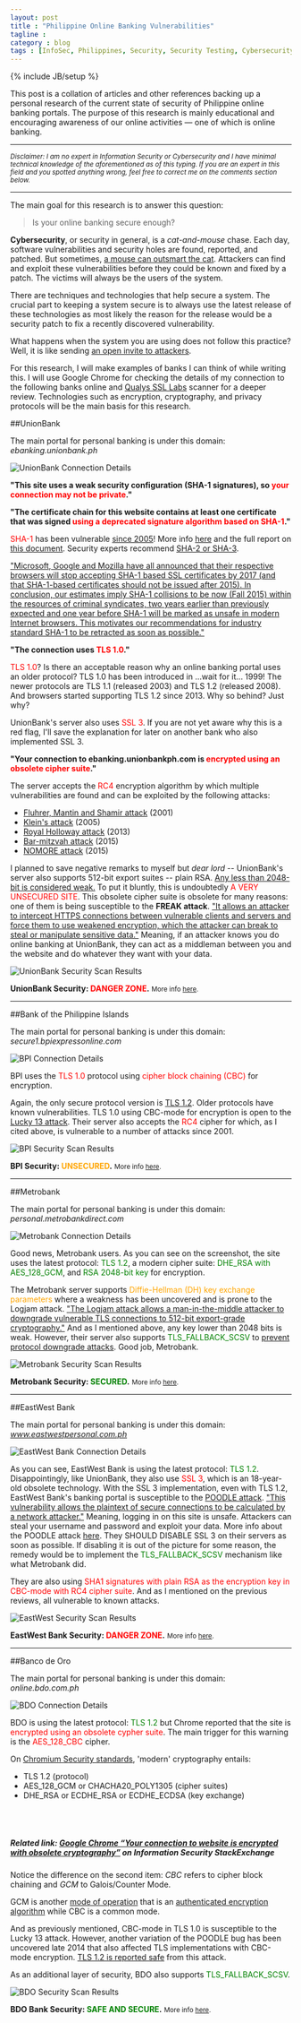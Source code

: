 ```yaml
---
layout: post
title : "Philippine Online Banking Vulnerabilities"
tagline : 
category : blog
tags : [InfoSec, Philippines, Security, Security Testing, Cybersecurity, Online Banking, featured]
---
```

{% include JB/setup %}

This post is a collation of articles and other references backing up a personal research of the current state of security of Philippine online banking portals. The purpose of this research is mainly educational and encouraging awareness of our online activities — one of which is online banking.

<hr>

<small>_Disclaimer: I am no expert in Information Security or Cybersecurity and I have minimal technical knowledge of the aforementioned as of this typing. If you are an expert in this field and you spotted anything wrong, feel free to correct me on the comments section below._</small>

<hr>

The main goal for this research is to answer this question: 

> Is your online banking secure enough?

**Cybersecurity**, or security in general, is a *cat-and-mouse* chase. Each day, software vulnerabilities and security holes are found, reported, and patched. But sometimes, [a mouse can outsmart the cat](https://en.wikipedia.org/wiki/Zero-day_(computing)). Attackers can find and exploit these vulnerabilities before they could be known and fixed by a patch. The victims will always be the users of the system.

There are techniques and technologies that help secure a system. The crucial part to keeping a system secure is to always use the latest release of these technologies as most likely the reason for the release would be a security patch to fix a recently discovered vulnerability.

What happens when the system you are using does not follow this practice? Well, it is like sending [an open invite to attackers](http://www.rappler.com/life-and-style/technology/42792-anonymous-hacks-ombudsman-government-websites).

For this research, I will make examples of banks I can think of while writing this. I will use Google Chrome for checking the details of my connection to the following banks online and [Qualys SSL Labs](https://www.ssllabs.com/index.html) scanner for a deeper review. Technologies such as encryption, cryptography, and privacy protocols will be the main basis for this research.

##UnionBank

The main portal for personal banking is under this domain: _ebanking.unionbank.ph_

![UnionBank Connection Details](/assets/images/posts/2015/online-banking-unionbank.jpg)

**"This site uses a weak security configuration (SHA-1 signatures), so <span style='color:red'>your connection may not be private</span>."**

**"The certificate chain for this website contains at least one certificate that was signed <span style='color:red'>using a deprecated signature algorithm based on SHA-1</span>."**

<span style='color:red'>SHA-1</span> has been vulnerable [since 2005](https://www.schneier.com/blog/archives/2005/02/sha1_broken.html)! More info [here](https://en.wikipedia.org/wiki/SHA-1#Attacks) and the full report on [this document](http://eprint.iacr.org/2005/010.pdf). Security experts recommend [SHA-2 or SHA-3](https://www.schneier.com/blog/archives/2015/10/sha-1_freestart.html).

["Microsoft, Google and Mozilla have all announced that their respective browsers will stop accepting SHA-1 based SSL certificates by 2017 (and that SHA-1-based certificates should not be issued after 2015). In conclusion, our estimates imply SHA-1 collisions to be now (Fall 2015) within the resources of criminal syndicates, two years earlier than previously expected and one year before SHA-1 will be marked as unsafe in modern Internet browsers. This motivates our recommendations for industry standard SHA-1 to be retracted as soon as possible."](https://sites.google.com/site/itstheshappening/)

**"The connection uses <span style='color:red'>TLS 1.0</span>."**

<span style='color:red'>TLS 1.0</span>? Is there an acceptable reason why an online banking portal uses an older protocol? TLS 1.0 has been introduced in ...wait for it... 1999! The newer protocols are TLS 1.1 (released 2003) and TLS 1.2 (released 2008). And browsers started supporting TLS 1.2 since 2013. Why so behind? Just why?

UnionBank's server also uses <span style='color:red'>SSL 3</span>. If you are not yet aware why this is a red flag, I'll save the explanation for later on another bank who also implemented SSL 3.

**"Your connection to ebanking.unionbankph.com is <span style='color:red'>encrypted using an obsolete cipher suite</span>."**

The server accepts the <span style='color:red'>RC4</span> encryption algorithm by which multiple vulnerabilities are found and can be exploited by the following attacks:

* [Fluhrer, Mantin and Shamir attack](https://en.wikipedia.org/wiki/Fluhrer,_Mantin_and_Shamir_attack) (2001)
* [Klein's attack](https://en.wikipedia.org/wiki/RC4#Klein.27s_attack) (2005)
* [Royal Holloway attack](https://en.wikipedia.org/wiki/RC4#Royal_Holloway_attack) (2013)
* [Bar-mitzvah attack](https://en.wikipedia.org/wiki/Bar-mitzvah_attack) (2015)
* [NOMORE attack](https://www.rc4nomore.com/) (2015)

I planned to save negative remarks to myself but _dear lord_ -- UnionBank's server also supports 512-bit export suites -- plain RSA. [Any less than 2048-bit is considered weak.](https://www.rapidssl.com/2048-bit-certificate-compliance/) To put it bluntly, this is undoubtedly <span style='color:red'>A VERY UNSECURED SITE</span>. This obsolete cipher suite is obsolete for many reasons: one of them is being susceptible to the **FREAK attack**. ["It allows an attacker to intercept HTTPS connections between vulnerable clients and servers and force them to use weakened encryption, which the attacker can break to steal or manipulate sensitive data."](https://freakattack.com/) Meaning, if an attacker knows you do online banking at UnionBank, they can act as a middleman between you and the website and do whatever they want with your data. 

![UnionBank Security Scan Results](/assets/images/posts/2015/online-banking-unionbank-scan.jpg)

**UnionBank Security: <span style='color:red'>DANGER ZONE</span>.** <small>More info [here](https://www.ssllabs.com/ssltest/analyze.html?d=ebanking.unionbankph.com&s=203.82.36.182).</small>

<hr>

##Bank of the Philippine Islands

The main portal for personal banking is under this domain: _secure1.bpiexpressonline.com_

![BPI Connection Details](/assets/images/posts/2015/online-banking-bpi.jpg)

BPI uses the <span style='color:red'>TLS 1.0</span> protocol using <span style='color:red'>cipher block chaining (CBC)</span> for encryption.

Again, the only secure protocol version is [TLS 1.2](https://www.entrust.com/moving-tls-1-2/). Older protocols have known vulnerabilities. TLS 1.0 using CBC-mode for encryption is open to the [Lucky 13 attack](http://www.isg.rhul.ac.uk/tls/Lucky13.html). Their server also accepts the <span style='color:red'>RC4</span> cipher for which, as I cited above, is vulnerable to a number of attacks since 2001.

![BPI Security Scan Results](/assets/images/posts/2015/online-banking-bpi-scan.jpg)

**BPI Security: <span style='color:orange'>UNSECURED</span>.** <small>More info [here](https://www.ssllabs.com/ssltest/analyze.html?d=secure1.bpiexpressonline.com).</small>

<hr>

##Metrobank

The main portal for personal banking is under this domain: _personal.metrobankdirect.com_

![Metrobank Connection Details](/assets/images/posts/2015/online-banking-metrobank.jpg)

Good news, Metrobank users. As you can see on the screenshot, the site uses the latest protocol: <span style='color:green'>TLS 1.2</span>, a modern cipher suite: <span style='color:green'>DHE_RSA with AES_128_GCM</span>, and <span style='color:green'>RSA 2048-bit key</span> for encryption.

The Metrobank server supports <span style='color:orange'>Diffie-Hellman (DH) key exchange parameters</span> where a weakness has been uncovered and is prone to the Logjam attack. ["The Logjam attack allows a man-in-the-middle attacker to downgrade vulnerable TLS connections to 512-bit export-grade cryptography."](https://weakdh.org/) And as I mentioned above, any key lower than 2048 bits is weak. However, their server also supports <span style='color:green'>TLS_FALLBACK_SCSV</span> to [prevent protocol downgrade attacks](http://www.exploresecurity.com/poodle-and-the-tls_fallback_scsv-remedy/). Good job, Metrobank.

![Metrobank Security Scan Results](/assets/images/posts/2015/online-banking-metrobank-scan.jpg)

**Metrobank Security: <span style='color:green'>SECURED</span>.** <small>More info [here](https://www.ssllabs.com/ssltest/analyze.html?d=personal.metrobankdirect.com&s=210.213.81.109&latest).</small>

<hr>

##EastWest Bank

The main portal for personal banking is under this domain: _www.eastwestpersonal.com.ph_

![EastWest Bank Connection Details](/assets/images/posts/2015/online-banking-eastwest.jpg)

As you can see, EastWest Bank is using the latest protocol: <span style='color:green'>TLS 1.2</span>. Disappointingly, like UnionBank, they also use <span style='color:red'>SSL 3</span>, which is an 18-year-old obsolete technology. With the SSL 3 implementation, even with TLS 1.2, EastWest Bank's banking portal is susceptible to the [POODLE attack](https://community.qualys.com/blogs/securitylabs/2014/10/15/ssl-3-is-dead-killed-by-the-poodle-attack). ["This vulnerability allows the plaintext of secure connections to be calculated by a network attacker."](https://googleonlinesecurity.blogspot.com.au/2014/10/this-poodle-bites-exploiting-ssl-30.html) Meaning, logging in on this site is unsafe. Attackers can steal your username and password and exploit your data. More info about the POODLE attack [here](https://www.openssl.org/~bodo/ssl-poodle.pdf). They SHOULD DISABLE SSL 3 on their servers as soon as possible. If disabling it is out of the picture for some reason, the remedy would be to implement the <span style='color:green'>TLS_FALLBACK_SCSV</span> mechanism like what Metrobank did.

They are also using <span style='color:red'>SHA1 signatures with plain RSA as the encryption key in CBC-mode with RC4 cipher suite</span>. And as I mentioned on the previous reviews, all vulnerable to known attacks.

![EastWest Security Scan Results](/assets/images/posts/2015/online-banking-eastwest-scan.jpg)

**EastWest Bank Security: <span style='color:red'>DANGER ZONE</span>.** <small>More info [here](https://www.ssllabs.com/ssltest/analyze.html?d=eastwestpersonal.com.ph&s=203.177.229.123).</small>

<hr>

##Banco de Oro

The main portal for personal banking is under this domain: _online.bdo.com.ph_

![BDO Connection Details](/assets/images/posts/2015/online-banking-bdo.jpg)

BDO is using the latest protocol: <span style='color:green'>TLS 1.2</span> but Chrome reported that the site is <span style='color:red'>encrypted using an obsolete cypher suite</span>. The main trigger for this warning is the <span style='color:red'>AES_128_CBC</span> cipher. 

On [Chromium Security standards](https://www.chromium.org/Home/chromium-security/education/tls), 'modern' cryptography entails:

* TLS 1.2 (protocol)
* AES_128_GCM or CHACHA20_POLY1305 (cipher suites)
* DHE_RSA or ECDHE_RSA or ECDHE_ECDSA (key exchange)
<br>
<br>

##### Related link: [Google Chrome “Your connection to website is encrypted with obsolete cryptography”](http://security.stackexchange.com/questions/83831/google-chrome-your-connection-to-website-is-encrypted-with-obsolete-cryptograph) on Information Security StackExchange

Notice the difference on the second item: *CBC* refers to cipher block chaining and *GCM* to Galois/Counter Mode.

GCM is another [mode of operation](https://en.wikipedia.org/wiki/Block_cipher_mode_of_operation) that is an [authenticated encryption algorithm](https://en.wikipedia.org/wiki/Authenticated_encryption) while CBC is a common mode.

And as previously mentioned, CBC-mode in TLS 1.0 is susceptible to the Lucky 13 attack. However, another variation of the POODLE bug has been uncovered late 2014 that also affected TLS implementations with CBC-mode encryption. [TLS 1.2 is reported safe](https://community.qualys.com/blogs/securitylabs/2014/12/08/poodle-bites-tls) from this attack.

As an additional layer of security, BDO also supports <span style='color:green'>TLS_FALLBACK_SCSV</span>.

![BDO Security Scan Results](/assets/images/posts/2015/online-banking-bdo-scan.jpg)

**BDO Bank Security: <span style='color:green'>SAFE AND SECURE</span>.** <small>More info [here](https://www.ssllabs.com/ssltest/analyze.html?d=online.bdo.com.ph&s=203.177.92.11).</small>
